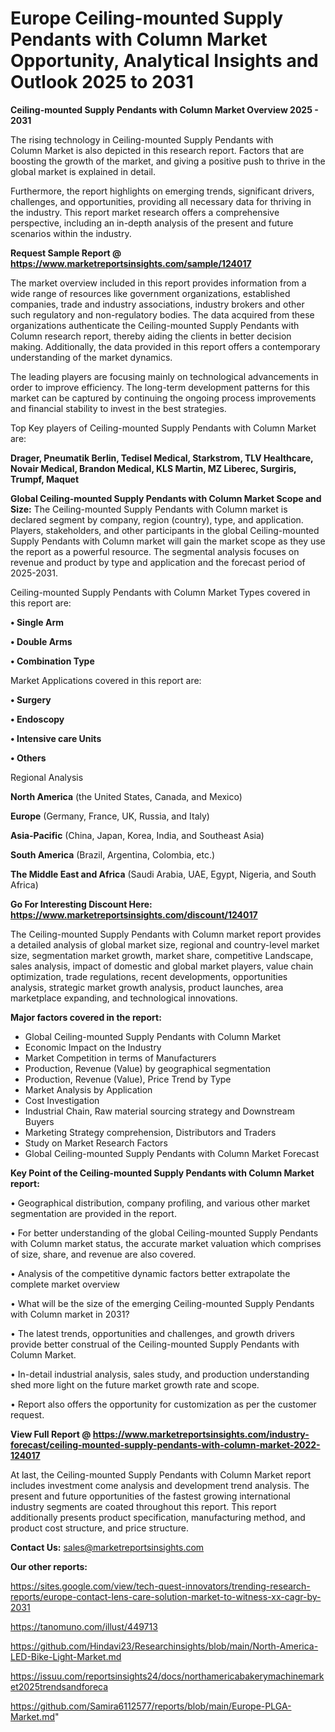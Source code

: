  # Europe Ceiling-mounted Supply Pendants with Column Market Opportunity, Analytical Insights and Outlook 2025 to 2031

<Strong> Ceiling-mounted Supply Pendants with Column Market Overview 2025 - 2031</strong>

The rising technology in Ceiling-mounted Supply Pendants with Column Market is also depicted in this research report. Factors that are boosting the growth of the market, and giving a positive push to thrive in the global market is explained in detail.

Furthermore, the report highlights on emerging trends, significant drivers, challenges, and opportunities, providing all necessary data for thriving in the industry. This report market research offers a comprehensive perspective, including an in-depth analysis of the present and future scenarios within the industry.

<strong>Request Sample Report @ <a href=https://www.marketreportsinsights.com/sample/124017>https://www.marketreportsinsights.com/sample/124017</a></strong>

The market overview included in this report provides information from a wide range of resources like government organizations, established companies, trade and industry associations, industry brokers and other such regulatory and non-regulatory bodies. The data acquired from these organizations authenticate the Ceiling-mounted Supply Pendants with Column research report, thereby aiding the clients in better decision making. Additionally, the data provided in this report offers a contemporary understanding of the market dynamics.

The leading players are focusing mainly on technological advancements in order to improve efficiency. The long-term development patterns for this market can be captured by continuing the ongoing process improvements and financial stability to invest in the best strategies.

Top Key players of Ceiling-mounted Supply Pendants with Column Market are:

<strong>Drager, Pneumatik Berlin, Tedisel Medical, Starkstrom, TLV Healthcare, Novair Medical, Brandon Medical, KLS Martin, MZ Liberec, Surgiris, Trumpf, Maquet</strong>

<strong><b>Global Ceiling-mounted Supply Pendants with Column Market Scope and Size:</b></strong>
The Ceiling-mounted Supply Pendants with Column market is declared segment by company, region (country), type, and application. Players, stakeholders, and other participants in the global Ceiling-mounted Supply Pendants with Column market will gain the market scope as they use the report as a powerful resource. The segmental analysis focuses on revenue and product by type and application and the forecast period of 2025-2031.

Ceiling-mounted Supply Pendants with Column Market Types covered in this report are:

<strong>• Single Arm

• Double Arms

• Combination Type</strong>

Market Applications covered in this report are:

<strong>• Surgery

• Endoscopy

• Intensive care Units

• Others</strong> 

Regional Analysis

<strong>North America</strong> (the United States, Canada, and Mexico)

<strong>Europe</strong> (Germany, France, UK, Russia, and Italy)

<strong>Asia-Pacific</strong> (China, Japan, Korea, India, and Southeast Asia)

<strong>South America</strong> (Brazil, Argentina, Colombia, etc.)

<strong>The Middle East and Africa</strong> (Saudi Arabia, UAE, Egypt, Nigeria, and South Africa)

<strong>Go For Interesting Discount Here: <a href=https://www.marketreportsinsights.com/discount/124017>https://www.marketreportsinsights.com/discount/124017</a></strong>

The Ceiling-mounted Supply Pendants with Column market report provides a detailed analysis of global market size, regional and country-level market size, segmentation market growth, market share, competitive Landscape, sales analysis, impact of domestic and global market players, value chain optimization, trade regulations, recent developments, opportunities analysis, strategic market growth analysis, product launches, area marketplace expanding, and technological innovations.

<strong><b>Major factors covered in the report:</b></strong>
<ul>
  <li>Global Ceiling-mounted Supply Pendants with Column Market </li>
  <li>Economic Impact on the Industry</li>
  <li>Market Competition in terms of Manufacturers</li>
  <li>Production, Revenue (Value) by geographical segmentation</li>
  <li>Production, Revenue (Value), Price Trend by Type</li>
  <li>Market Analysis by Application</li>
  <li>Cost Investigation</li>
  <li>Industrial Chain, Raw material sourcing strategy and Downstream Buyers</li>
  <li>Marketing Strategy comprehension, Distributors and Traders</li>
  <li>Study on Market Research Factors</li>
  <li>Global Ceiling-mounted Supply Pendants with Column Market Forecast</li>
</ul>

<strong><b>Key Point of the Ceiling-mounted Supply Pendants with Column Market report:</b></strong>

• Geographical distribution, company profiling, and various other market segmentation are provided in the report.

• For better understanding of the global Ceiling-mounted Supply Pendants with Column market status, the accurate market valuation which comprises of size, share, and revenue are also covered.

• Analysis of the competitive dynamic factors better extrapolate the complete market overview

• What will be the size of the emerging Ceiling-mounted Supply Pendants with Column market in 2031?

• The latest trends, opportunities and challenges, and growth drivers provide better construal of the Ceiling-mounted Supply Pendants with Column Market.

• In-detail industrial analysis, sales study, and production understanding shed more light on the future market growth rate and scope.

• Report also offers the opportunity for customization as per the customer request.

<strong><b>View Full Report @ <a href=https://www.marketreportsinsights.com/industry-forecast/ceiling-mounted-supply-pendants-with-column-market-2022-124017>https://www.marketreportsinsights.com/industry-forecast/ceiling-mounted-supply-pendants-with-column-market-2022-124017</a></b></strong>


At last, the Ceiling-mounted Supply Pendants with Column Market report includes investment come analysis and development trend analysis. The present and future opportunities of the fastest growing international industry segments are coated throughout this report. This report additionally presents product specification, manufacturing method, and product cost structure, and price structure.

<strong>Contact Us:</strong>
sales@marketreportsinsights.com

<strong>Our other reports:</strong>

<a href=https://sites.google.com/view/tech-quest-innovators/trending-research-reports/europe-contact-lens-care-solution-market-to-witness-xx-cagr-by-2031>https://sites.google.com/view/tech-quest-innovators/trending-research-reports/europe-contact-lens-care-solution-market-to-witness-xx-cagr-by-2031</a>

<a href=https://tanomuno.com/illust/449713>https://tanomuno.com/illust/449713</a>

<a href=https://github.com/Hindavi23/Researchinsights/blob/main/North-America-LED-Bike-Light-Market.md>https://github.com/Hindavi23/Researchinsights/blob/main/North-America-LED-Bike-Light-Market.md</a>

<a href=https://issuu.com/reportsinsights24/docs/northamericabakerymachinemarket2025trendsandforeca>https://issuu.com/reportsinsights24/docs/northamericabakerymachinemarket2025trendsandforeca</a>

<a href=https://github.com/Samira6112577/reports/blob/main/Europe-PLGA-Market.md>https://github.com/Samira6112577/reports/blob/main/Europe-PLGA-Market.md</a>"
